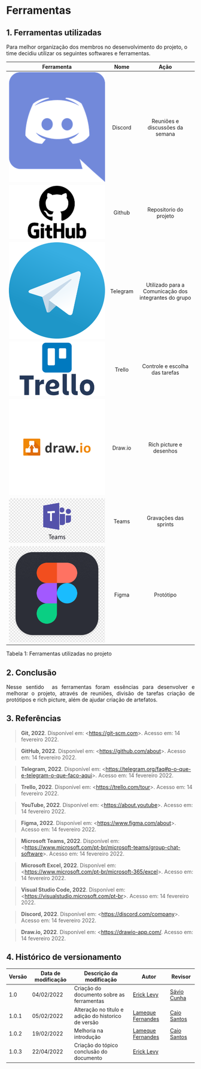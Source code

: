 # Ferramentas

## 1. Ferramentas utilizadas

Para melhor organização dos membros no desenvolvimento do projeto, o time decidiu utilizar os seguintes softwares e ferramentas.





| Ferramenta | Nome     | Ação | 
 | :------: | :----------: | :---------------------------------------------------: |
 | ![drawing](../assets/img/discord.png) | Discord | Reuniões e discussões da semana |
 | ![drawing](../assets/img/github.png) | Github | Repositorio do projeto |
 | ![drawing](../assets/img/telegram.png) | Telegram | Utilizado para a Comunicação dos integrantes do grupo |
 | ![drawing](../assets/img/trello.png)  | Trello | Controle e escolha das tarefas|
 | ![drawing](../assets/img/draw-io.png) | Draw.io | Rich picture e desenhos |
 | ![drawing](../assets/img/teams.png) | Teams | Gravações das sprints |
 | ![drawing](../assets/img/figma.png) | Figma | Protótipo |


<figcaption>Tabela 1: Ferramentas utilizadas no projeto</figcaption>

## 2. Conclusão

<p align="justify">
Nesse sentido  as ferramentas foram essências para desenvolver e melhorar o projeto, através de reuniões, divisão de tarefas criação de protótipos e rich picture, além de ajudar criação de artefatos.
</p>


## 3. Referências


> **Git, 2022**. Disponível em: <<https://git-scm.com>>. Acesso em: 14 fevereiro 2022.

> **GitHub, 2022**. Disponível em: <<https://github.com/about>>. Acesso em: 14 fevereiro 2022.

> **Telegram, 2022**. Disponível em: <<https://telegram.org/faq#p-o-que-e-telegram-o-que-faco-aqui>>. Acesso em: 14 fevereiro 2022.

> **Trello, 2022**. Disponível em: <<https://trello.com/tour>>. Acesso em: 14 fevereiro 2022.

> **YouTube, 2022**. Disponível em: <<https://about.youtube>>. Acesso em: 14 fevereiro 2022.

> **Figma, 2022**. Disponível em: <<https://www.figma.com/about>>. Acesso em: 14 fevereiro 2022.

> **Microsoft Teams, 2022**. Disponível em: <<https://www.microsoft.com/pt-br/microsoft-teams/group-chat-software>>. Acesso em: 14 fevereiro 2022.

> **Microsoft Excel, 2022**. Disponível em: <<https://www.microsoft.com/pt-br/microsoft-365/excel>>. Acesso em: 14 fevereiro 2022.

> **Visual Studio Code, 2022**. Disponível em: <<https://visualstudio.microsoft.com/pt-br>>. Acesso em: 14 fevereiro 2022.

> **Discord, 2022**. Disponível em: <<https://discord.com/company>>. Acesso em: 14 fevereiro 2022.

> **Draw.io, 2022**.  Disponível em: <<https://drawio-app.com/>. Acesso em: 14 fevereiro 2022.






## 4. Histórico de versionamento

|Versão|Data de modificação|Descrição da modificação|Autor|Revisor|
|-|-|-|-|-|
|1.0|04/02/2022|Criação do documento sobre as ferramentas|[Erick Levy](https://github.com/ericklevy)|[Sávio Cunha](https://github.com/savioc2)|
|1.0.1|05/02/2022|Alteração no titulo e adição do historico de versão|[Lameque Fernandes](https://github.com/lamequefernandes)|[Caio Santos](https://github.com/caiobsantos)|
|1.0.2|19/02/2022|Melhoria na introdução|[Lameque Fernandes](https://github.com/lamequefernandes)|[Caio Santos](https://github.com/caiobsantos)|
|1.0.3|22/04/2022|Criação do tópico  conclusão do documento|[Erick Levy](https://github.com/ericklevy)|  |